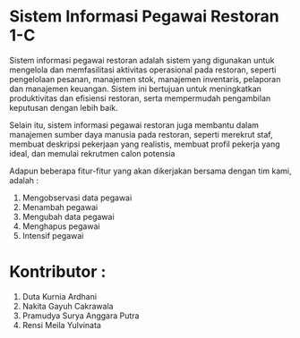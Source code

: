# Sistem Informasi Pegawai Restoran 1-C

  Sistem informasi pegawai restoran adalah sistem yang digunakan untuk mengelola dan memfasilitasi aktivitas operasional pada restoran, seperti pengelolaan pesanan, manajemen stok, manajemen inventaris, pelaporan dan manajemen keuangan. Sistem ini bertujuan untuk meningkatkan produktivitas dan efisiensi restoran, serta mempermudah pengambilan keputusan dengan lebih baik.

  Selain itu, sistem informasi pegawai restoran juga membantu dalam manajemen sumber daya manusia pada restoran, seperti merekrut staf, membuat deskripsi pekerjaan yang realistis, membuat profil pekerja yang ideal, dan memulai rekrutmen calon potensia

Adapun beberapa fitur-fitur yang akan dikerjakan bersama dengan tim kami, adalah :

1. Mengobservasi data pegawai  
3. Menambah pegawai
4. Mengubah data pegawai
5. Menghapus pegawai
6. Intensif pegawai

# Kontributor :

1. Duta Kurnia Ardhani
2. Nakita Gayuh Cakrawala
3. Pramudya Surya Anggara Putra 
4. Rensi Meila Yulvinata
